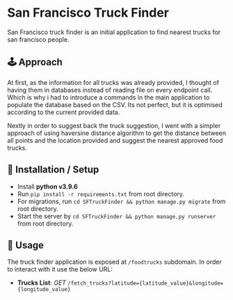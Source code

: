 # San Francisco Truck Finder
San Francisco truck finder is an initial application to find nearest trucks for san francisco people. 

## 🕹️ Approach
At first, as the information for all trucks was already provided, I thought of having them in databases instead of reading file on every endpoint call. Which is why i had to introduce a commands in the main application to populate the database based on the CSV. Its not perfect, but it is optimised according to the current provided data.

Nextly in order to suggest back the truck suggestion, I went with a simpler approach of using haversine distance algorithm to get the distance between all points and the location provided and suggest the nearest approved food trucks. 

## 🚀 Installation / Setup
- Install **python v3.9.6**
- Run ```pip install -r requirements.txt``` from root directory.
- For migrations, run ```cd SFTruckFinder && python manage.py migrate``` from root directory.
- Start the server by ```cd SFTruckFinder && python manage.py runserver``` from root directory.

## 📝 Usage
The truck finder application is exposed at `/foodtrucks` subdomain. In order to interact with it use the below URL:
- **Trucks List**: _GET_ `/fetch_trucks?latitude={latitude_value}&longitude={longitude_value}`
